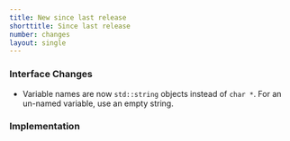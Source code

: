 ```yaml
---
title: New since last release
shorttitle: Since last release
number: changes
layout: single
---
```


### Interface Changes

*  Variable names are now ```std::string``` objects instead
    of ```char *```.
    For an un-named variable, use an empty string.

### Implementation

